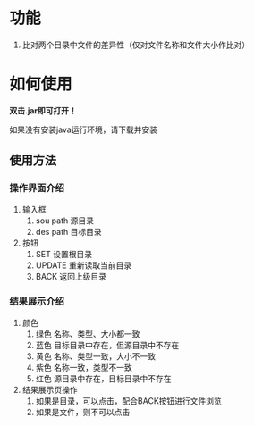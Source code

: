 # 功能

1. 比对两个目录中文件的差异性（仅对文件名称和文件大小作比对）

# 如何使用

**双击.jar即可打开！**

如果没有安装java运行环境，请下载并安装

## 使用方法

### 操作界面介绍

1. 输入框
   1. sou path  源目录
   2. des path  目标目录
2. 按钮
   1. SET  设置根目录
   2. UPDATE  重新读取当前目录
   3. BACK  返回上级目录

### 结果展示介绍

1. 颜色
   1. 绿色  名称、类型、大小都一致
   2. 蓝色  目标目录中存在，但源目录中不存在
   3. 黄色  名称、类型一致，大小不一致
   4. 紫色  名称一致，类型不一致
   5. 红色  源目录中存在，目标目录中不存在
2. 结果展示页操作
   1. 如果是目录，可以点击，配合BACK按钮进行文件浏览
   2. 如果是文件，则不可以点击